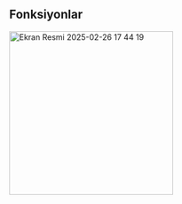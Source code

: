 ## Fonksiyonlar
<img width="295" alt="Ekran Resmi 2025-02-26 17 44 19" src="https://github.com/user-attachments/assets/d916f267-a3bf-4092-9a0b-25bc2aaabd01" />
